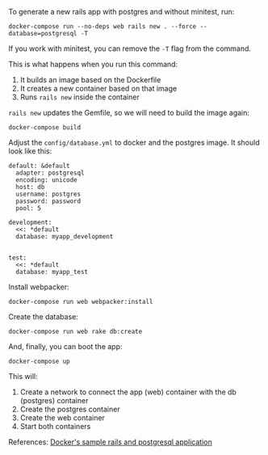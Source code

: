 To generate a new rails app with postgres and without minitest, run:

```shell
docker-compose run --no-deps web rails new . --force --database=postgresql -T
```

If you work with minitest, you can remove the `-T` flag from the command.

This is what happens when you run this command:

1. It builds an image based on the Dockerfile
2. It creates a new container based on that image
3. Runs `rails new` inside the container


`rails new` updates the Gemfile, so we will need to build the image again:

```shell
docker-compose build
```

Adjust the `config/database.yml` to docker and the postgres image. It should
look like this:

```
default: &default
  adapter: postgresql
  encoding: unicode
  host: db
  username: postgres
  password: password
  pool: 5

development:
  <<: *default
  database: myapp_development


test:
  <<: *default
  database: myapp_test
```

Install webpacker:

```shell
docker-compose run web webpacker:install
```

Create the database:

```shell
docker-compose run web rake db:create
```

And, finally, you can boot the app:

```shell
docker-compose up
```

This will:

1. Create a network to connect the app (web) container with the db (postgres)
   container
2. Create the postgres container
3. Create the web container
4. Start both containers

References: [Docker's sample rails and postgresql application](https://docs.docker.com/samples/rails/)
